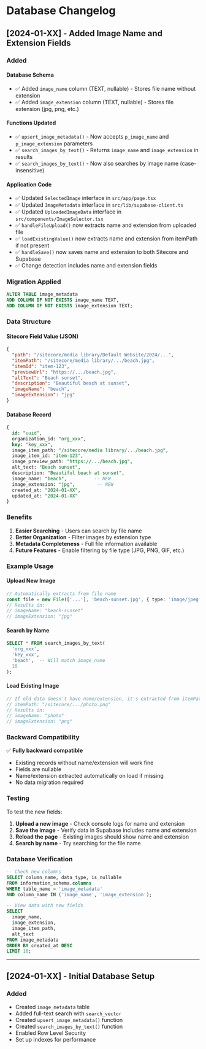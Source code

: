 # Database Changelog

## [2024-01-XX] - Added Image Name and Extension Fields

### Added

#### Database Schema
- ✅ Added `image_name` column (TEXT, nullable) - Stores file name without extension
- ✅ Added `image_extension` column (TEXT, nullable) - Stores file extension (jpg, png, etc.)

#### Functions Updated
- ✅ `upsert_image_metadata()` - Now accepts `p_image_name` and `p_image_extension` parameters
- ✅ `search_images_by_text()` - Returns `image_name` and `image_extension` in results
- ✅ `search_images_by_text()` - Now also searches by image name (case-insensitive)

#### Application Code
- ✅ Updated `SelectedImage` interface in `src/app/page.tsx`
- ✅ Updated `ImageMetadata` interface in `src/lib/supabase-client.ts`
- ✅ Updated `UploadedImageData` interface in `src/components/ImageSelector.tsx`
- ✅ `handleFileUpload()` now extracts name and extension from uploaded file
- ✅ `loadExistingValue()` now extracts name and extension from itemPath if not present
- ✅ `handleSave()` now saves name and extension to both Sitecore and Supabase
- ✅ Change detection includes name and extension fields

### Migration Applied

```sql
ALTER TABLE image_metadata 
ADD COLUMN IF NOT EXISTS image_name TEXT,
ADD COLUMN IF NOT EXISTS image_extension TEXT;
```

### Data Structure

#### Sitecore Field Value (JSON)
```json
{
  "path": "/sitecore/media library/Default Website/2024/...",
  "itemPath": "/sitecore/media library/.../beach.jpg",
  "itemId": "item-123",
  "previewUrl": "https://.../beach.jpg",
  "altText": "Beach sunset",
  "description": "Beautiful beach at sunset",
  "imageName": "beach",
  "imageExtension": "jpg"
}
```

#### Database Record
```sql
{
  id: "uuid",
  organization_id: "org_xxx",
  key: "key_xxx",
  image_item_path: "/sitecore/media library/.../beach.jpg",
  image_item_id: "item-123",
  image_preview_path: "https://.../beach.jpg",
  alt_text: "Beach sunset",
  description: "Beautiful beach at sunset",
  image_name: "beach",          -- NEW
  image_extension: "jpg",        -- NEW
  created_at: "2024-01-XX",
  updated_at: "2024-01-XX"
}
```

### Benefits

1. **Easier Searching** - Users can search by file name
2. **Better Organization** - Filter images by extension type
3. **Metadata Completeness** - Full file information available
4. **Future Features** - Enable filtering by file type (JPG, PNG, GIF, etc.)

### Example Usage

#### Upload New Image
```typescript
// Automatically extracts from file name
const file = new File(['...'], 'beach-sunset.jpg', { type: 'image/jpeg' });
// Results in:
// imageName: "beach-sunset"
// imageExtension: "jpg"
```

#### Search by Name
```sql
SELECT * FROM search_images_by_text(
  'org_xxx',
  'key_xxx',
  'beach',  -- Will match image_name
  10
);
```

#### Load Existing Image
```typescript
// If old data doesn't have name/extension, it's extracted from itemPath
// itemPath: "/sitecore/.../photo.png"
// Results in:
// imageName: "photo"
// imageExtension: "png"
```

### Backward Compatibility

✅ **Fully backward compatible**
- Existing records without name/extension will work fine
- Fields are nullable
- Name/extension extracted automatically on load if missing
- No data migration required

### Testing

To test the new fields:

1. **Upload a new image** - Check console logs for name and extension
2. **Save the image** - Verify data in Supabase includes name and extension
3. **Reload the page** - Existing images should show name and extension
4. **Search by name** - Try searching for the file name

### Database Verification

```sql
-- Check new columns
SELECT column_name, data_type, is_nullable
FROM information_schema.columns
WHERE table_name = 'image_metadata'
AND column_name IN ('image_name', 'image_extension');

-- View data with new fields
SELECT 
  image_name,
  image_extension,
  image_item_path,
  alt_text
FROM image_metadata
ORDER BY created_at DESC
LIMIT 10;
```

---

## [2024-01-XX] - Initial Database Setup

### Added
- Created `image_metadata` table
- Added full-text search with `search_vector`
- Created `upsert_image_metadata()` function
- Created `search_images_by_text()` function
- Enabled Row Level Security
- Set up indexes for performance

